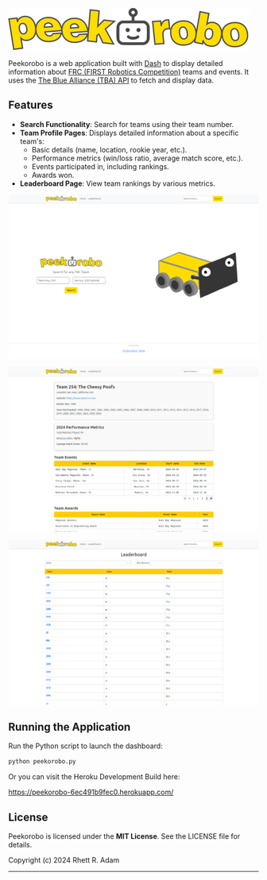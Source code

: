 ![Logo](assets/logo.png)

Peekorobo is a web application built with [Dash](https://dash.plotly.com/) to display detailed information about [FRC (FIRST Robotics Competition)](https://www.firstinspires.org/robotics/frc) teams and events. It uses the [The Blue Alliance (TBA) API](https://www.thebluealliance.com/apidocs/v3) to fetch and display data.

## Features

- **Search Functionality**: Search for teams using their team number.
- **Team Profile Pages**: Displays detailed information about a specific team's:
  - Basic details (name, location, rookie year, etc.).
  - Performance metrics (win/loss ratio, average match score, etc.).
  - Events participated in, including rankings.
  - Awards won.
- **Leaderboard Page**: View team rankings by various metrics.


![Home](assets/1.png)


![Data](assets/2.png)


![Leaderboard](assets/3.png)


## **Running the Application**

Run the Python script to launch the dashboard:

```bash
python peekorobo.py
```

Or you can visit the Heroku Development Build here:

https://peekorobo-6ec491b9fec0.herokuapp.com/

## **License**

Peekorobo is licensed under the **MIT License**. See the LICENSE file for details.

Copyright (c) 2024 Rhett R. Adam

---